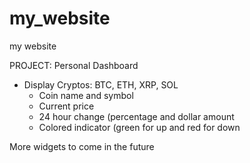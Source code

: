 # my_website
my website

PROJECT:
Personal Dashboard
- Display Cryptos: BTC, ETH, XRP, SOL
    - Coin name and symbol
    - Current price
    - 24 hour change (percentage and dollar amount
    - Colored indicator (green for up and red for down

More widgets to come in the future
